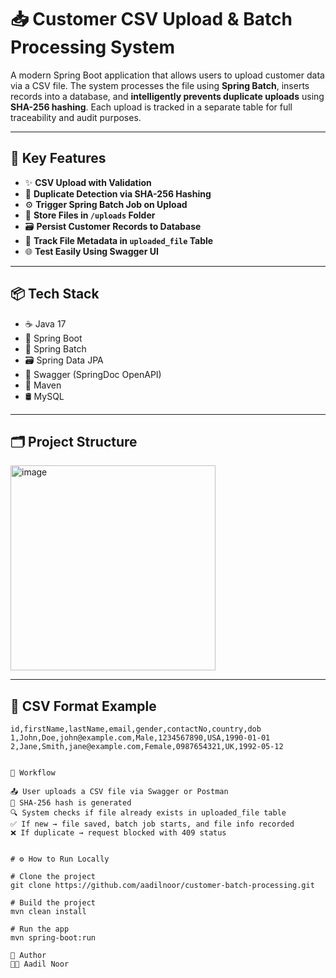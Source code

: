 # 📥 Customer CSV Upload & Batch Processing System

A modern Spring Boot application that allows users to upload customer data via a CSV file. The system processes the file using **Spring Batch**, inserts records into a database, and **intelligently prevents duplicate uploads** using **SHA-256 hashing**. Each upload is tracked in a separate table for full traceability and audit purposes.

---

## 🚀 Key Features

- ✨ **CSV Upload with Validation**
- 🧠 **Duplicate Detection via SHA-256 Hashing**
- ⚙️ **Trigger Spring Batch Job on Upload**
- 📁 **Store Files in `/uploads` Folder**
- 🗃 **Persist Customer Records to Database**
- 📂 **Track File Metadata in `uploaded_file` Table**
- 🌐 **Test Easily Using Swagger UI**

---

## 📦 Tech Stack

- ☕ Java 17  
- 🌱 Spring Boot  
- 🧩 Spring Batch  
- 🗃 Spring Data JPA  
- 🧪 Swagger (SpringDoc OpenAPI)  
- 🧰 Maven  
- 🛢️ MySQL

---

## 🗂️ Project Structure

<img width="328" alt="image" src="https://github.com/user-attachments/assets/bbbbfeec-5e2a-4139-a060-50bb2bdf5d2c" />

---

## 📂 CSV Format Example

```csv
id,firstName,lastName,email,gender,contactNo,country,dob
1,John,Doe,john@example.com,Male,1234567890,USA,1990-01-01
2,Jane,Smith,jane@example.com,Female,0987654321,UK,1992-05-12


🧪 Workflow

📤 User uploads a CSV file via Swagger or Postman
🔐 SHA-256 hash is generated
🔍 System checks if file already exists in uploaded_file table
✅ If new → file saved, batch job starts, and file info recorded
❌ If duplicate → request blocked with 409 status


# ⚙️ How to Run Locally

# Clone the project
git clone https://github.com/aadilnoor/customer-batch-processing.git

# Build the project
mvn clean install

# Run the app
mvn spring-boot:run

🙌 Author
👨‍💻 Aadil Noor
